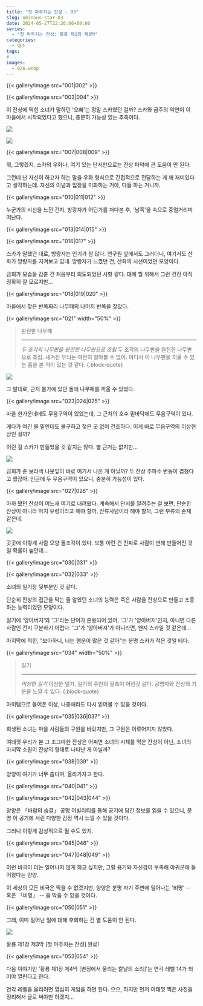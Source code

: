 ```yaml
---
title: "첫 마주치는 잔성 - 03"
slug: ominous-star-03
date: 2024-05-27T22:26:06+09:00
series:
  - "첫 마주치는 잔성: 황룡 제1장 제3막"
categories:
  - 명조
tags:
#  - 
images:
  - 026.webp
---
```


{{< gallery/image src="001|002" >}}

{{< gallery/image src="003|004" >}}

이 잔상에 먹힌 소녀가 말하던 '오빠'는 정말 스카였던 걸까? 스카와 금주의 악연이 이 마을에서 시작되었다고 했으니, 충분히 가능성 있는 추측이다.

![](005.webp)

![](006.webp)

{{< gallery/image src="007|008|009" >}}

뭐, 그렇겠지. 스카의 우화나, 여기 있는 단서만으로는 진상 파악에 큰 도움이 안 된다.

그런데 난 자신이 하고자 하는 말을 우화 형식으로 간접적으로 전달하는 게 꽤 재미있다고 생각하는데. 자신의 이념과 입장을 미화하는 거야, 다들 하는 거니까.

{{< gallery/image src="010|011|012" >}}

누군가의 시선을 느낀 건지, 방랑자가 어딘가를 쳐다본 후, '남쪽'을 속으로 중얼거리며 떠난다.

{{< gallery/image src="013|014|015" >}}

{{< gallery/image src="016|017" >}}

스카가 말했던 대로, 방랑자는 인기가 참 많다. 연구원 앞에서도 그러더니, 여기서도 산화가 방랑자를 지켜보고 있네. 방랑자가 느꼈던 건, 산화의 시선이었던 모양이다.

금희가 모습을 감춘 건 처음부터 의도되었던 사항 같다. 대체 뭘 위해서 그런 건진 아직 정확히 잘 모르지만...

{{< gallery/image src="018|019|020" >}}

마을에서 찾은 반쪽짜리 나무패의 나머지 반쪽을 찾았다.

{{< gallery/image src="021" width="50%" >}}

> 완전한 나무패
> ***
> *두 조각의 나무판을 완전한 나무판으로 조립*
> 두 조각의 나무판을 완전한 나무판으로 조립. 새겨진 무늬는 여전히 알아볼 수 없어. 어디서 이 나무판을 끼울 수 있는 홈을 본 적이 있는 것 같다.
{.block-quote}

![](022.webp)

그 말대로, 근처 물가에 있던 돌에 나무패를 끼울 수 있었다.

{{< gallery/image src="023|024|025" >}}

마을 한가운데에도 무음구역이 있었는데, 그 근처의 호수 밑바닥에도 무음구역이 있다.

게다가 여긴 물 밑인데도 불구하고 젖은 곳 없이 건조하다. 이게 바로 무음구역의 이상현상인 걸까?

이런 걸 스카가 만들었을 것 같지는 않다. 별 근거는 없지만...

![](026.webp)

금희가 준 보라색 나뭇잎이 바로 여기서 나온 게 아닐까? 두 잔상 주파수 변동이 겹쳤다고 했잖아. 인근에 두 무음구역이 있으니, 충분히 가능성이 있다.

{{< gallery/image src="027|028" >}}

아까 봤던 잔상이 어느새 여기로 내려왔다. 계속해서 단서를 알려주는 걸 보면, 단순한 잔상이 아니라 마치 유령이라고 해야 할까, 잔류사념이라 해야 할까, 그런 부류의 존재 같은데.

![](029.webp)

곳곳에 이렇게 사람 모양 돌조각이 있다. 보통 이런 건 진짜로 사람이 변해 만들어진 것일 확률이 높던데...

{{< gallery/image src="030|031" >}}

{{< gallery/image src="032|033" >}}

소녀의 일기장 뒷부분인 것 같다.

단순히 잔상의 접근을 막는 줄 알았던 소녀의 능력은 죽은 사람을 잔상으로 만들고 조종하는 능력이었던 모양이다.

일기에 '양아버지'와 '그'라는 단어가 혼용되어 있어, '그'가 '양아버지'인지, 아니면 다른 사람인 건지 구분하기 어렵다. '그'가 '양아버지'가 아니라면, 왠지 스카일 것 같은데...

마지막에 적힌, "보아하니, 너는 행운이 많은 것 같아"는 분명 스카가 적은 것일 테다.

{{< gallery/image src="034" width="50%" >}}

> 일기
> ***
> *이상한 일기*
> 이상한 일기. 일기의 주인의 필촉이 어린것 같다. 공명자와 잔상의 기운을 느낄 수 있다.
{.block-quote}

아이템으로 들어온 이상, 나중에라도 다시 읽어볼 수 있을 것이다.

{{< gallery/image src="035|036|037" >}}

희생된 소녀는 마을 사람들의 구원을 바랐지만, 그 구원은 이루어지지 않았다.

여태껏 우리가 본 그 조그마한 잔상은 어쩌면 소녀의 시체를 먹은 잔상이 아닌, 소녀의 마지막 소원이 잔상의 형태로 나타난 게 아닐까?

{{< gallery/image src="038|039" >}}

양양이 여기가 너무 춥다며, 올라가자고 한다.

{{< gallery/image src="040|041" >}}

{{< gallery/image src="042|043|044" >}}

양양은 「바람의 숨결」 공명 어빌리티를 통해 공기에 담긴 정보를 읽을 수 있으니, 분명 이 공기에 서린 다양한 감정 역시 느낄 수 있을 것이다.

그러니 이렇게 감성적으로 될 수도 있지.

{{< gallery/image src="045|046" >}}

{{< gallery/image src="047|048|049" >}}

이런 비극이 더는 일어나지 않게 하고 싶지만, 그럴 용기와 자신감이 부족해 야귀군에 들어왔다는 양양.

이 세상의 모든 비극은 막을 수 없겠지만, 양양은 분명 자기 주변에 일어나는 '비명' -- 혹은 「비명」 -- 을 막을 수 있을 것이다.

{{< gallery/image src="050|051" >}}

그래, 이미 일어난 일에 대해 후회하는 건 별 도움이 안 된다.

![](052.webp)

황룡 제1장 제3막 \[첫 마주치는 잔성\] 완료!

{{< gallery/image src="053|054" >}}

다음 이야기인 '황룡 제1장 제4막 \[변정에서 울리는 칼날의 소리\]'는 연각 레벨 14가 되어야 열린다고 한다.

연각 레벨을 올리려면 열심히 게임을 하면 된다. 으으, 하지만 먼저 여태껏 찍은 사진을 정리해서 글로 써야만 하겠지...
